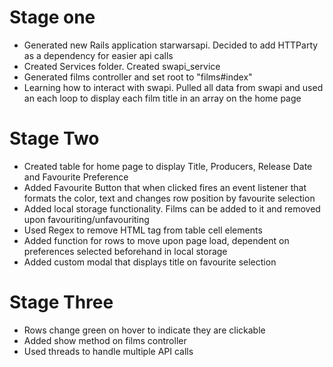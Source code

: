 # Stage one

- Generated new Rails application starwarsapi. Decided to add HTTParty as a dependency for easier api calls
- Created Services folder. Created swapi_service
- Generated films controller and set root to "films#index"
- Learning how to interact with swapi. Pulled all data from swapi and used an each loop to display each film title in an array on the home page

# Stage Two 
- Created table for home page to display Title, Producers, Release Date and Favourite Preference
- Added Favourite Button that when clicked fires an event listener that formats the color, text and changes row position by favourite selection
- Added local storage functionality. Films can be added to it and removed upon favouriting/unfavouriting
- Used Regex to remove HTML tag from table cell elements
- Added function for rows to move upon page load, dependent on preferences selected beforehand in local storage
- Added custom modal that displays title on favourite selection

# Stage Three
- Rows change green on hover to indicate they are clickable
- Added show method on films controller
- Used threads to handle multiple API calls
